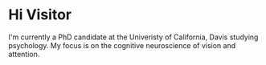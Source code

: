 # Hi Visitor
I'm currently a PhD candidate at the Univeristy of California, Davis studying
psychology. My focus is on the cognitive neuroscience of vision and attention.
